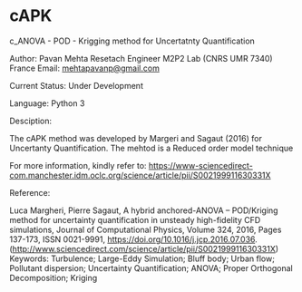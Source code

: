 # cAPK
c_ANOVA - POD - Krigging method for Uncertatnty Quantification

Author: Pavan Mehta
Resetach Engineer
M2P2 Lab (CNRS UMR 7340)
France
Email: mehtapavanp@gmail.com

Current Status: Under Development

Language: Python 3


Desciption:

The cAPK method was developed by Margeri and Sagaut (2016) for Uncertanty Quantification. The mehtod is a Reduced order model technique

For more information, kindly refer to: https://www-sciencedirect-com.manchester.idm.oclc.org/science/article/pii/S002199911630331X

Reference:

Luca Margheri, Pierre Sagaut,
A hybrid anchored-ANOVA – POD/Kriging method for uncertainty quantification in unsteady high-fidelity CFD simulations,
Journal of Computational Physics,
Volume 324,
2016,
Pages 137-173,
ISSN 0021-9991,
https://doi.org/10.1016/j.jcp.2016.07.036.
(http://www.sciencedirect.com/science/article/pii/S002199911630331X)
Keywords: Turbulence; Large-Eddy Simulation; Bluff body; Urban flow; Pollutant dispersion; Uncertainty Quantification; ANOVA; Proper Orthogonal Decomposition; Kriging
